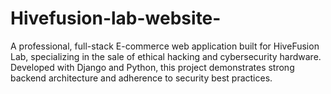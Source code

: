 # Hivefusion-lab-website-
A professional, full-stack E-commerce web application built for HiveFusion Lab, specializing in the sale of ethical hacking and cybersecurity hardware. Developed with Django and Python, this project demonstrates strong backend architecture and adherence to security best practices.
